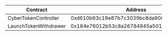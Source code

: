 | Contract              | Address                                    |
| --------------------- | ------------------------------------------ |
| CyberTokenController  | 0xd610b93c19e87b7c3039bc8da906a233ad85386b |
| LaunchTokenWithdrawer | 0x184e76012b53c8a26784845a501f3fc7b4293b8f |
